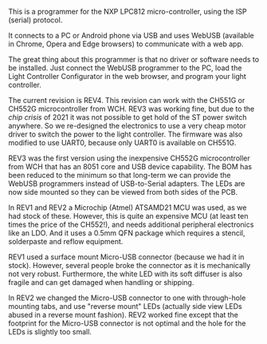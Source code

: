 This is a programmer for the NXP LPC812 micro-controller, using the ISP (serial) protocol.

It connects to a PC or Android phone via USB and uses WebUSB (available in Chrome, Opera and Edge browsers) to communicate with a web app.

The great thing about this programmer is that no driver or software needs to be installed. Just connect the WebUSB programmer to the PC, load the Light Controller Configurator in the web browser, and program your light controller.


The current revision is REV4. This revision can work with the CH551G or CH552G microcontroller from WCH. REV3 was working fine, but due to the *chip crisis* of 2021 it was not possible to get hold of the ST power switch anywhere. So we re-designed the electronics to use a very cheap motor driver to switch the power to the light controller. The firmware was also modified to use UART0, because only UART0 is available on CH551G.

REV3 was the first version using the inexpensive CH552G microcontroller from WCH that has an 8051 core and USB device capability. The BOM has been reduced to the minimum so that long-term we can provide the WebUSB programmers instead of USB-to-Serial adapters. The LEDs are now side mounted so they can be viewed from both sides of the PCB.

In REV1 and REV2 a Microchip (Atmel) ATSAMD21 MCU was used, as we had stock of these. However, this is quite an expensive MCU (at least ten times the price of the CH552!), and needs additional peripheral electronics like an LDO. And it uses a 0.5mm QFN package which requires a stencil, solderpaste and reflow equipment.

REV1 used a surface mount Micro-USB connector (because we had it in stock). However, several people broke the connector as it is mechanically not very robust. Furthermore, the white LED with its soft diffuser is also fragile and can get damaged when handling or shipping.

In REV2 we changed the Micro-USB connector to one with through-hole mounting tabs, and use "reverse mount" LEDs (actually side view LEDs abused in a reverse mount fashion). REV2 worked fine except that the footprint for the Micro-USB connector is not optimal and the hole for the LEDs is slightly too small.

